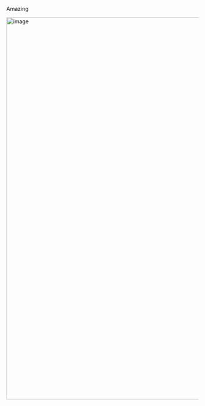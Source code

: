Amazing

<img width="1003" alt="image" src="https://github.com/user-attachments/assets/f77476bf-0c2d-41fd-9fb3-74e953e6d86e">

